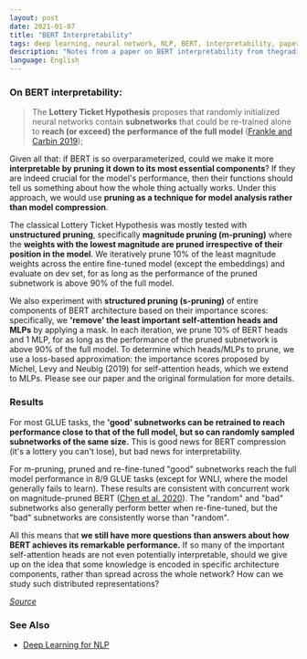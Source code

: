 ```yaml
---
layout: post
date: 2021-01-07
title: "BERT Interpretability"
tags: deep learning, neural network, NLP, BERT, interpretability, paper, notes, thegradient
description: "Notes from a paper on BERT interpretability from thegradient.pub"
language: English
---
```


### On BERT interpretability:

>  The **Lottery Ticket Hypothesis** proposes that randomly initialized neural networks contain **subnetworks** that could be re-trained alone to **reach (or exceed) the performance of the full model** ([Frankle and Carbin 2019](https://thegradient.pub/when-bert-plays-the-lottery-all-tickets-are-winning/?utm_source=Deep+Learning+Weekly&utm_campaign=cce584827a-EMAIL_CAMPAIGN_2019_04_24_03_18_COPY_01&utm_medium=email&utm_term=0_384567b42d-cce584827a-73521553#RefFrankle));

Given all that: if BERT is so overparameterized, could we make it more **interpretable by pruning it down to its most essential components**? If they are indeed crucial for the model's performance, then their functions should tell us something about how the whole thing actually works. Under this approach, we would use **pruning as a technique for model analysis rather than model compression**.

The classical Lottery Ticket Hypothesis was mostly tested with **unstructured pruning**, specifically **magnitude pruning (m-pruning)** where the **weights with the lowest magnitude are pruned irrespective of their position in the model**. We iteratively prune 10% of the least magnitude weights across the entire fine-tuned model (except the embeddings) and evaluate on dev set, for as long as the performance of the pruned subnetwork is above 90% of the full model.

We also experiment with **structured pruning (s-pruning)** of entire components of BERT architecture based on their importance scores: specifically, we **'remove' the least important self-attention heads and MLPs** by applying a mask. In each iteration, we prune 10% of BERT heads and 1 MLP, for as long as the performance of the pruned subnetwork is above 90% of the full model. To determine which heads/MLPs to prune, we use a loss-based approximation: the importance scores proposed by Michel, Levy and Neubig (2019) for self-attention heads, which we extend to MLPs. Please see our paper and the original formulation for more details.

### Results

For most GLUE tasks, the **'good' subnetworks can be retrained to reach performance close to that of the full model, but so can randomly sampled subnetworks of the same size.** This is good news for BERT compression (it's a lottery you can't lose), but bad news for interpretability.

For m-pruning, pruned and re-fine-tuned "good" subnetworks reach the full model performance in 8/9 GLUE tasks (except for WNLI, where the model generally fails to learn). These results are consistent with concurrent work on magnitude-pruned BERT ([Chen et al. 2020](https://thegradient.pub/when-bert-plays-the-lottery-all-tickets-are-winning/?utm_source=Deep+Learning+Weekly&utm_campaign=cce584827a-EMAIL_CAMPAIGN_2019_04_24_03_18_COPY_01&utm_medium=email&utm_term=0_384567b42d-cce584827a-73521553#RefChen)). The "random" and "bad" subnetworks also generally perform better when re-fine-tuned, but the "bad" subnetworks are consistently worse than "random".

All this means that **we still have more questions than answers about how BERT achieves its remarkable performance.** If so many of the important self-attention heads are not even potentially interpretable, should we give up on the idea that some knowledge is encoded in specific architecture components, rather than spread across the whole network? How can we study such distributed representations? 

[*Source*](https://thegradient.pub/when-bert-plays-the-lottery-all-tickets-are-winning)

### See Also

- [Deep Learning for NLP](/wiki/deep-learning-NLP)
